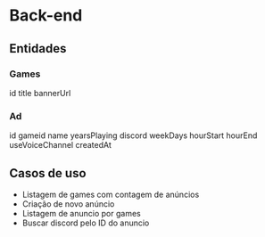# Back-end

## Entidades

### Games

id
title
bannerUrl

### Ad

id
gameid
name
yearsPlaying
discord
weekDays
hourStart
hourEnd
useVoiceChannel
createdAt

## Casos de uso

- Listagem de games com contagem de anúncios
- Criação de novo anúncio
- Listagem de anuncio por games
- Buscar discord pelo ID do anuncio
